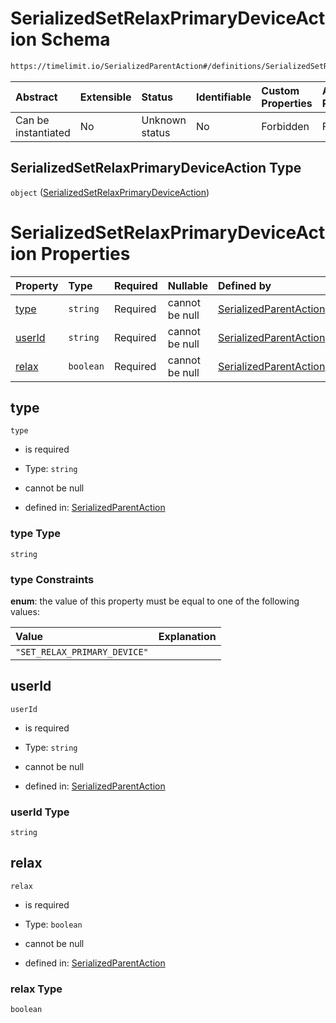 # SerializedSetRelaxPrimaryDeviceAction Schema

```txt
https://timelimit.io/SerializedParentAction#/definitions/SerializedSetRelaxPrimaryDeviceAction
```



| Abstract            | Extensible | Status         | Identifiable | Custom Properties | Additional Properties | Access Restrictions | Defined In                                                                                       |
| :------------------ | :--------- | :------------- | :----------- | :---------------- | :-------------------- | :------------------ | :----------------------------------------------------------------------------------------------- |
| Can be instantiated | No         | Unknown status | No           | Forbidden         | Forbidden             | none                | [SerializedParentAction.schema.json*](SerializedParentAction.schema.json "open original schema") |

## SerializedSetRelaxPrimaryDeviceAction Type

`object` ([SerializedSetRelaxPrimaryDeviceAction](serializedparentaction-definitions-serializedsetrelaxprimarydeviceaction.md))

# SerializedSetRelaxPrimaryDeviceAction Properties

| Property          | Type      | Required | Nullable       | Defined by                                                                                                                                                                                                                                 |
| :---------------- | :-------- | :------- | :------------- | :----------------------------------------------------------------------------------------------------------------------------------------------------------------------------------------------------------------------------------------- |
| [type](#type)     | `string`  | Required | cannot be null | [SerializedParentAction](serializedparentaction-definitions-serializedsetrelaxprimarydeviceaction-properties-type.md "https://timelimit.io/SerializedParentAction#/definitions/SerializedSetRelaxPrimaryDeviceAction/properties/type")     |
| [userId](#userid) | `string`  | Required | cannot be null | [SerializedParentAction](serializedparentaction-definitions-serializedsetrelaxprimarydeviceaction-properties-userid.md "https://timelimit.io/SerializedParentAction#/definitions/SerializedSetRelaxPrimaryDeviceAction/properties/userId") |
| [relax](#relax)   | `boolean` | Required | cannot be null | [SerializedParentAction](serializedparentaction-definitions-serializedsetrelaxprimarydeviceaction-properties-relax.md "https://timelimit.io/SerializedParentAction#/definitions/SerializedSetRelaxPrimaryDeviceAction/properties/relax")   |

## type



`type`

*   is required

*   Type: `string`

*   cannot be null

*   defined in: [SerializedParentAction](serializedparentaction-definitions-serializedsetrelaxprimarydeviceaction-properties-type.md "https://timelimit.io/SerializedParentAction#/definitions/SerializedSetRelaxPrimaryDeviceAction/properties/type")

### type Type

`string`

### type Constraints

**enum**: the value of this property must be equal to one of the following values:

| Value                        | Explanation |
| :--------------------------- | :---------- |
| `"SET_RELAX_PRIMARY_DEVICE"` |             |

## userId



`userId`

*   is required

*   Type: `string`

*   cannot be null

*   defined in: [SerializedParentAction](serializedparentaction-definitions-serializedsetrelaxprimarydeviceaction-properties-userid.md "https://timelimit.io/SerializedParentAction#/definitions/SerializedSetRelaxPrimaryDeviceAction/properties/userId")

### userId Type

`string`

## relax



`relax`

*   is required

*   Type: `boolean`

*   cannot be null

*   defined in: [SerializedParentAction](serializedparentaction-definitions-serializedsetrelaxprimarydeviceaction-properties-relax.md "https://timelimit.io/SerializedParentAction#/definitions/SerializedSetRelaxPrimaryDeviceAction/properties/relax")

### relax Type

`boolean`
